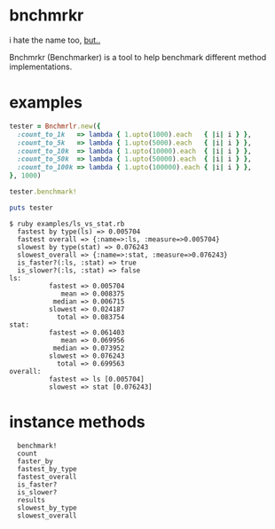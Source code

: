 # bnchmrkr

i hate the name too, [but..](https://github.com/chorankates/bnchmrkr/issues/1)

Bnchmrkr (Benchmarker) is a tool to help benchmark different method implementations.


# examples

```rb
tester = Bnchmrlr.new({
  :count_to_1k   => lambda { 1.upto(1000).each   { |i| i } },
  :count_to_5k   => lambda { 1.upto(5000).each   { |i| i } },
  :count_to_10k  => lambda { 1.upto(10000).each  { |i| i } },
  :count_to_50k  => lambda { 1.upto(50000).each  { |i| i } },
  :count_to_100k => lambda { 1.upto(100000).each { |i| i } },
}, 1000)

tester.benchmark!

puts tester
```

```
$ ruby examples/ls_vs_stat.rb
  fastest by type(ls) => 0.005704
  fastest overall => {:name=>:ls, :measure=>0.005704}
  slowest by type(stat) => 0.076243
  slowest_overall => {:name=>:stat, :measure=>0.076243}
  is_faster?(:ls, :stat) => true
  is_slower?(:ls, :stat) => false
ls:
          fastest => 0.005704
             mean => 0.008375
           median => 0.006715
          slowest => 0.024187
            total => 0.083754
stat:
          fastest => 0.061403
             mean => 0.069956
           median => 0.073952
          slowest => 0.076243
            total => 0.699563
overall:
          fastest => ls [0.005704]
          slowest => stat [0.076243]
```

# instance methods
```
  benchmark!
  count
  faster_by
  fastest_by_type
  fastest_overall
  is_faster?
  is_slower?
  results
  slowest_by_type
  slowest_overall
```